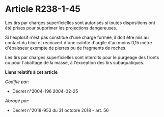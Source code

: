 # Article R238-1-45

Les tirs par charges superficielles sont autorisés si toutes dispositions ont été prises pour supprimer les projections
dangereuses.

Si l'explosif n'est pas constitué d'une charge formée, il doit être mis au contact du bloc et recouvert d'une calotte
d'argile d'au moins 0,15 mètre d'épaisseur exempte de pierres ou de fragments de roches.

Les tirs par charges superficielles sont interdits pour le purgeage des fronts ou pour l'abattage de la masse, à l'exception
des tirs subaquatiques.

**Liens relatifs à cet article**

_Codifié par_:

  - Décret n°2004-196 2004-02-25

_Abrogé par_:

  - Décret n°2018-953 du 31 octobre 2018 - art. 56
